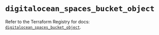 # `digitalocean_spaces_bucket_object`

Refer to the Terraform Registry for docs: [`digitalocean_spaces_bucket_object`](https://registry.terraform.io/providers/digitalocean/digitalocean/2.43.0/docs/resources/spaces_bucket_object).
